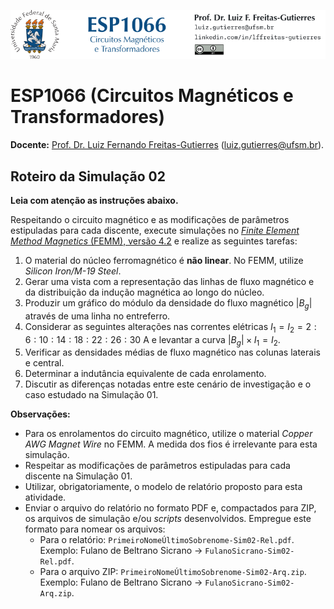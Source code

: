 ![](Header.png "UFSM-CT-DESP-ESP1066")

# ESP1066 (Circuitos Magnéticos e Transformadores)

**Docente:** [Prof. Dr. Luiz Fernando Freitas-Gutierres](https://www.linkedin.com/in/lffreitas-gutierres/) ([luiz.gutierres@ufsm.br](mailto:luiz.gutierres@ufsm.br)).

## Roteiro da Simulação 02

**Leia com atenção as instruções abaixo.**

Respeitando o circuito magnético e as modificações de parâmetros estipuladas para cada discente, execute simulações no [*Finite Element Method Magnetics* (FEMM), versão 4.2](https://www.femm.info/wiki/HomePage) e realize as seguintes tarefas:

1. O material do núcleo ferromagnético é **não linear**. No FEMM, utilize *Silicon Iron/M-19 Steel*.
2. Gerar uma vista com a representação das linhas de fluxo magnético e da distribuição da indução magnética ao longo do núcleo.
3. Produzir um gráfico do módulo da densidade do fluxo magnético $|B_g|$ através de uma linha no entreferro.
4. Considerar as seguintes alterações nas correntes elétricas $I_1 = I_2 = 2:6:10:14:18:22:26:30$ A e levantar a curva $|B_g| \times I_1 = I_2$.
5. Verificar as densidades médias de fluxo magnético nas colunas laterais e central.
6. Determinar a indutância equivalente de cada enrolamento.
7. Discutir as diferenças notadas entre este cenário de investigação e o caso estudado na Simulação 01.

**Observações:**

- Para os enrolamentos do circuito magnético, utilize o material *Copper AWG Magnet Wire* no FEMM. A medida dos fios é irrelevante para esta simulação.
- Respeitar as modificações de parâmetros estipuladas para cada discente na Simulação 01.
- Utilizar, obrigatoriamente, o modelo de relatório proposto para esta atividade.
- Enviar o arquivo do relatório no formato PDF e, compactados para ZIP, os arquivos de simulação e/ou *scripts* desenvolvidos. Empregue este formato para nomear os arquivos:
    - Para o relatório: `PrimeiroNomeÚltimoSobrenome-Sim02-Rel.pdf`. Exemplo: Fulano de Beltrano Sicrano $\rightarrow$ `FulanoSicrano-Sim02-Rel.pdf`.
    - Para o arquivo ZIP: `PrimeiroNomeÚltimoSobrenome-Sim02-Arq.zip`. Exemplo: Fulano de Beltrano Sicrano $\rightarrow$ `FulanoSicrano-Sim02-Arq.zip`.